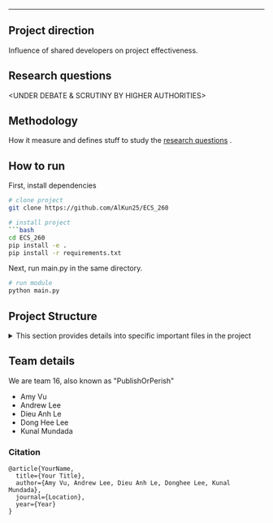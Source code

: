 ---
## Project direction
Influence of shared developers on project effectiveness. 


## Research questions

<UNDER DEBATE & SCRUTINY BY HIGHER AUTHORITIES>
 
## Methodology  
How it measure and defines stuff to study the [research questions](https://github.com/AlKun25/ECS_260/blob/master/README.md#research-questions) .  

## How to run   
First, install dependencies   
```bash
# clone project   
git clone https://github.com/AlKun25/ECS_260

# install project   
```bash
cd ECS_260 
pip install -e .   
pip install -r requirements.txt
```   
Next, run main.py in the same directory.   
 ```bash
# run module  
python main.py    
```

## Project Structure
<details>
<summary>This section provides details into specific important files in the project</summary>

```bash
.
├── project/
│   ├── db/
│   │   ├── devs/
│   │   │   ├── developer_activity_0.parquet 
│   │   │   ├── developer_activity_1.parquet
│   │   │   └── ...
│   │   ├── orgs/
│   │   │   ├── RedHatOfficial/
│   │   │   │   ├── RedHatOfficial_commits_0.parquet
│   │   │   │   ├── RedHatOfficial_commits_1.parquet
│   │   │   │   ├── ...
│   │   │   │   ├── RedHatOfficial_weekly.parquet
│   │   │   │   ├── releases.parquet
│   │   │   │   └── weekly_dev_activity.parquet
│   │   │   └── nodejs/
│   │   │       ├── nodejs_commits_0.parquet
│   │   │       ├── ...
│   │   │       ├── nodejs_weekly.parquet
│   │   │       ├── releases.parquet
│   │   │       └── weekly_dev_activity.parquet
│   │   ├── org_list.csv
│   │   └── selected_repos.parquet
│   ├── logs
│   ├── repo_holder
│   ├── constants.py
│   ├── utils.py
│   ├── selector.py
│   ├── repo.py
│   ├── developer.py
│   └── ...
└── main.py
```

</details>

## Team details
We are team 16, also known as  "PublishOrPerish"

- Amy Vu
- Andrew Lee
- Dieu Anh Le
- Dong Hee Lee
- Kunal Mundada

### Citation   
```
@article{YourName,
  title={Your Title},
  author={Amy Vu, Andrew Lee, Dieu Anh Le, Donghee Lee, Kunal Mundada},
  journal={Location},
  year={Year}
}
```   
